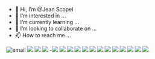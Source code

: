 - 👋 Hi, I’m @Jean Scopel
- 👀 I’m interested in ...
- 🌱 I’m currently learning ...
- 💞️ I’m looking to collaborate on ...
- 📫 How to reach me ...

![email](jean.scopel@escola.pr.gov.br)
![](https://media.tenor.com/w2Dao-zQcRgAAAAC/gabigol-sil%C3%AAncio.gif)
![](https://i.gifer.com/origin/52/522bdd298b9fa05025028f49ee11d80d.gif)
![](https://img.shields.io/badge/WhatsApp-25D366?style=for-the-badge&logo=whatsapp&logoColor=white)
-![](https://img.shields.io/badge/Bitcoin-000000?style=for-the-badge&logo=bitcoin&logoColor=white)
![](https://img.shields.io/badge/PlayStation-003791?style=for-the-badge&logo=playstation&logoColor=white)
![](https://img.shields.io/badge/Xbox-107C10?style=for-the-badge&logo=xbox&logoColor=white)
![](https://img.shields.io/badge/FIFA-B7312F?style=for-the-badge&logo=fifa&logoColor=white)
![](https://img.shields.io/badge/mac%20os-000000?style=for-the-badge&logo=apple&logoColor=white)
![](https://img.shields.io/badge/Facebook-1877F2?style=for-the-badge&logo=facebook&logoColor=white)
![](https://img.shields.io/badge/Instagram-E4405F?style=for-the-badge&logo=instagram&logoColor=white)
![](https://img.shields.io/badge/TikTok-000000?style=for-the-badge&logo=tiktok&logoColor=white)
![](https://img.shields.io/badge/Twitter-1DA1F2?style=for-the-badge&logo=twitter&logoColor=white)
![](https://img.shields.io/badge/X-000000?style=for-the-badge&logo=x&logoColor=white)
![](https://img.shields.io/badge/Spotify-1ED760?&style=for-the-badge&logo=spotify&logoColor=white)
![](https://img.shields.io/badge/YouTube_Music-FF0000?style=for-the-badge&logo=youtube-music&logoColor=white
)
![](https://img.shields.io/badge/Twitch-9146FF?style=for-the-badge&logo=twitch&logoColor=white)









